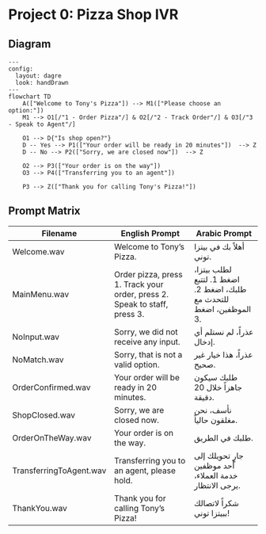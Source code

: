 # Project 0: Pizza Shop IVR

## Diagram

```mermaid
---
config:
  layout: dagre
  look: handDrawn
---
flowchart TD
    A(["Welcome to Tony's Pizza"]) --> M1(["Please choose an option:"])
    M1 --> O1[/"1 - Order Pizza"/] & O2[/"2 - Track Order"/] & O3[/"3 - Speak to Agent"/]

    O1 --> D{"Is shop open?"}
    D -- Yes --> P1(["Your order will be ready in 20 minutes"])  --> Z
    D -- No --> P2(["Sorry, we are closed now"])  --> Z

    O2 --> P3(["Your order is on the way"])
    O3 --> P4(["Transferring you to an agent"])

    P3 --> Z(["Thank you for calling Tony's Pizza!"])
```

## Prompt Matrix

| Filename                | English Prompt                                                            | Arabic Prompt                                                       |
| ----------------------- | ------------------------------------------------------------------------- | ------------------------------------------------------------------- |
| Welcome.wav             | Welcome to Tony’s Pizza.                                                  | أهلاً بك في بيتزا توني.                                             |
| MainMenu.wav            | Order pizza, press 1. Track your order, press 2. Speak to staff, press 3. | لطلب بيتزا، اضغط 1. لتتبع طلبك، اضغط 2. للتحدث مع الموظفين، اضغط 3. |
| NoInput.wav             | Sorry, we did not receive any input.                                      | عذراً، لم نستلم أي إدخال.                                           |
| NoMatch.wav             | Sorry, that is not a valid option.                                        | عذراً، هذا خيار غير صحيح.                                           |
| OrderConfirmed.wav      | Your order will be ready in 20 minutes.                                   | طلبك سيكون جاهزاً خلال 20 دقيقة.                                    |
| ShopClosed.wav          | Sorry, we are closed now.                                                 | نأسف، نحن مغلقون حالياً.                                            |
| OrderOnTheWay.wav       | Your order is on the way.                                                 | طلبك في الطريق.                                                     |
| TransferringToAgent.wav | Transferring you to an agent, please hold.                                | جارٍ تحويلك إلى أحد موظفين خدمة العملاء، يرجى الانتظار.             |
| ThankYou.wav            | Thank you for calling Tony’s Pizza!                                       | شكراً لاتصالك ببيتزا توني!                                          |
